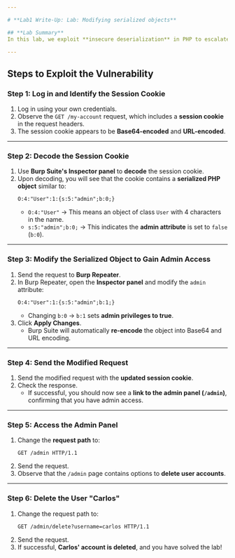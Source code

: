```yaml
---

# **Lab1 Write-Up: Lab: Modifying serialized objects**  

## **Lab Summary**  
In this lab, we exploit **insecure deserialization** in PHP to escalate privileges and delete a user account. The session cookie contains a **serialized PHP object**, which we modify to gain admin access.  

---
```


## **Steps to Exploit the Vulnerability**  

### **Step 1: Log in and Identify the Session Cookie**  
1. Log in using your own credentials.  
2. Observe the `GET /my-account` request, which includes a **session cookie** in the request headers.  
3. The session cookie appears to be **Base64-encoded** and **URL-encoded**.  

---

### **Step 2: Decode the Session Cookie**  
1. Use **Burp Suite's Inspector panel** to **decode** the session cookie.  
2. Upon decoding, you will see that the cookie contains a **serialized PHP object** similar to:  
   ```
   O:4:"User":1:{s:5:"admin";b:0;}
   ```
   - `O:4:"User"` → This means an object of class `User` with 4 characters in the name.  
   - `s:5:"admin";b:0;` → This indicates the **admin attribute** is set to `false` (`b:0`).  

---

### **Step 3: Modify the Serialized Object to Gain Admin Access**  
1. Send the request to **Burp Repeater**.  
2. In Burp Repeater, open the **Inspector panel** and modify the `admin` attribute:  
   ```
   O:4:"User":1:{s:5:"admin";b:1;}
   ```
   - Changing `b:0` → `b:1` sets **admin privileges to true**.  
3. Click **Apply Changes**.  
   - Burp Suite will automatically **re-encode** the object into Base64 and URL encoding.  

---

### **Step 4: Send the Modified Request**  
1. Send the modified request with the **updated session cookie**.  
2. Check the response.  
   - If successful, you should now see a **link to the admin panel (`/admin`)**, confirming that you have admin access.  

---

### **Step 5: Access the Admin Panel**  
1. Change the **request path** to:  
   ```
   GET /admin HTTP/1.1
   ```
2. Send the request.  
3. Observe that the `/admin` page contains options to **delete user accounts**.  

---

### **Step 6: Delete the User "Carlos"**  
1. Change the request path to:  
   ```
   GET /admin/delete?username=carlos HTTP/1.1
   ```
2. Send the request.  
3. If successful, **Carlos' account is deleted**, and you have solved the lab!  


